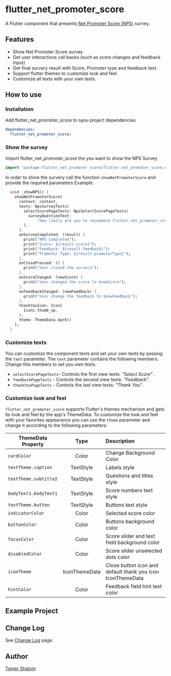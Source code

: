 # flutter_net_promoter_score

A Flutter component that presents [Net Promoter Score (NPS)](https://en.wikipedia.org/wiki/Net_Promoter) survey.


## Features
- Show Net Promoter Score survey
- Get user interactions call backs (such as score changes and feedback input)
- Get final survery result with Score, Promoter type and feedback text.
- Support flutter themes to customize look and feel
- Customize all texts with your own texts.

## How to use
### Installation
Add flutter_net_promoter_score to oyou project dependencies
```yaml
dependencies:
  flutter_net_promoter_score:
```
### Show the survey
Import flutter_net_promoter_score the  you want to show the NPS Survey
```dart
import 'package:flutter_net_promoter_score/flutter_net_promoter_score.dart';
```
In order to show the survery call the function `showNetPromoterScore` and provide the required parameters
Example:
```dart
  void _showNPS() {
    showNetPromoterScore(
      context: context,
      texts: NpsSurveyTexts(
        selectScorePageTexts: NpsSelectScorePageTexts(
          surveyQuestionText:
              "How likely are you to recommend flutter_net_promoter_score to a friend or colleague?",
        ),
      ),
      onSurveyCompleted: (result) {
        print("NPS Completed");
        print("Score: ${result.score}");
        print("Feedback: ${result.feedback}");
        print("Promoter Type: ${result.promoterType}");
      },
      onClosePressed: () {
        print("User closed the survery");
      },
      onScoreChanged: (newScore) {
        print("User changed the score to $newScore");
      },
      onFeedbackChanged: (newFeedback) {
        print("User change the feedback to $newFeedback");
      },
      thankYouIcon: Icon(
        Icons.thumb_up,
      ),
      theme: ThemeData.dark()
    );
  }
```

### Customize texts
You can customize the component texts and set your own texts by passing the `text` parameter.
The `text` parameter contains the following members. Change this members to set you own texts.

- `selectScorePageTexts`-  Controls the first view texts: *"Select Score"* .
- `feedbackPageTexts` - Controls the second view texts: *"Feedback"*.
- `thankYouPageTexts` - Controls the last view texts: *"Thank You"*.

### Customize look and feel
`flutter_net_promoter_score` supports Flutter's themes mechanism and gets its look and feel by the app's ThemeData.
To customize the look and feel with your favorites appearance you can use the `theme` parameter and change it according to the following parameters:

| ThemeData Property | Type | Description  |
|--------------------|:----:|:-------------|
| `cardColor` | Color | Change Background Color |
| `textTheme.caption` | TextStyle | Labels style |
| `textTheme.subtitle2` | TextStyle | Questions and titles style |
| `bodyText1.bodyText1` | TextStyle | Score numbers text style |
| `textTheme.button` | TextStyle | Buttons text style |
| `indicatorColor` | Color | Selected score color |
| `buttonColor` | Color | Buttons background color|
| `focusColor` | Color | Score slider and text field background color |
| `disabledColor` | Color | Score slider unselected dots color |
| `iconTheme` | IconThemeData | Close button icon and default thank you icon IconThemeData |
| `hintColor` | Color | Feedback field hint text color |

## Example Project

## Change Log
See [Change Log](./CHANGELOG.md) page.

## Author
[Tomer Shalom](http://applitom.com)